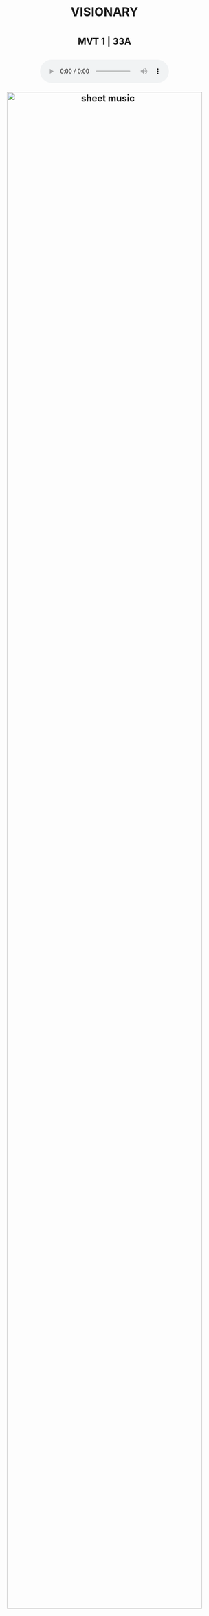 <center>
<p><h1>VISIONARY<h1><p>
<p><h2>MVT 1 | 33A<h2><p>
<p><audio controls>
<source src="https://github.com/darluzmusic/low-brass-studio/raw/master/docs/assets/audio/sr-vision-mvt1-33a.mp3" type="audio/mpeg">
Your browser does not support the audio element.
</audio><p>
<p><img src="https://github.com/darluzmusic/low-brass-studio/raw/master/docs/assets/sr-vision-mvt1-33a.svg" alt="sheet music" width="95%" ><p>
<p><h2>MVT 1 | 33B<h2><p>
<p><audio controls>
<source src="https://github.com/darluzmusic/low-brass-studio/raw/master/docs/assets/audio/sr-vision-mvt1-33b.mp3" type="audio/mpeg">
Your browser does not support the audio element.
</audio><p>
<p><img src="https://github.com/darluzmusic/low-brass-studio/raw/master/docs/assets/sr-vision-mvt1-33b.svg" alt="sheet music" width="95%" ><p>

